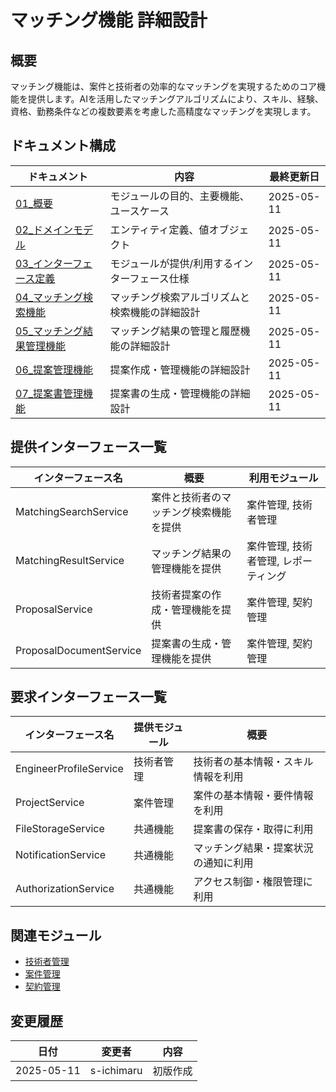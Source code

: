 # マッチング機能 詳細設計

## 概要
マッチング機能は、案件と技術者の効率的なマッチングを実現するためのコア機能を提供します。AIを活用したマッチングアルゴリズムにより、スキル、経験、資格、勤務条件などの複数要素を考慮した高精度なマッチングを実現します。

## ドキュメント構成

| ドキュメント | 内容 | 最終更新日 |
|------------|------|----------|
| [01_概要](./01_概要.md) | モジュールの目的、主要機能、ユースケース | 2025-05-11 |
| [02_ドメインモデル](./02_ドメインモデル.md) | エンティティ定義、値オブジェクト | 2025-05-11 |
| [03_インターフェース定義](./03_インターフェース定義.md) | モジュールが提供/利用するインターフェース仕様 | 2025-05-11 |
| [04_マッチング検索機能](./04_マッチング検索機能.md) | マッチング検索アルゴリズムと検索機能の詳細設計 | 2025-05-11 |
| [05_マッチング結果管理機能](./05_マッチング結果管理機能.md) | マッチング結果の管理と履歴機能の詳細設計 | 2025-05-11 |
| [06_提案管理機能](./06_提案管理機能.md) | 提案作成・管理機能の詳細設計 | 2025-05-11 |
| [07_提案書管理機能](./07_提案書管理機能.md) | 提案書の生成・管理機能の詳細設計 | 2025-05-11 |

## 提供インターフェース一覧

| インターフェース名 | 概要 | 利用モジュール |
|-----------------|------|--------------|
| MatchingSearchService | 案件と技術者のマッチング検索機能を提供 | 案件管理, 技術者管理 |
| MatchingResultService | マッチング結果の管理機能を提供 | 案件管理, 技術者管理, レポーティング |
| ProposalService | 技術者提案の作成・管理機能を提供 | 案件管理, 契約管理 |
| ProposalDocumentService | 提案書の生成・管理機能を提供 | 案件管理, 契約管理 |

## 要求インターフェース一覧

| インターフェース名 | 提供モジュール | 概要 |
|-----------------|--------------|------|
| EngineerProfileService | 技術者管理 | 技術者の基本情報・スキル情報を利用 |
| ProjectService | 案件管理 | 案件の基本情報・要件情報を利用 |
| FileStorageService | 共通機能 | 提案書の保存・取得に利用 |
| NotificationService | 共通機能 | マッチング結果・提案状況の通知に利用 |
| AuthorizationService | 共通機能 | アクセス制御・権限管理に利用 |

## 関連モジュール

- [技術者管理](../02_技術者管理/)
- [案件管理](../03_案件管理/)
- [契約管理](../05_契約管理/)

## 変更履歴

| 日付 | 変更者 | 内容 |
|------|-------|------|
| 2025-05-11 | s-ichimaru | 初版作成 |